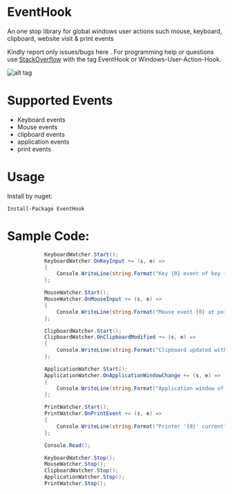 EventHook
==========
An one stop library for global windows user actions such mouse, keyboard, clipboard, website visit  &amp; print events

Kindly report only issues/bugs here . For programming help or questions use [StackOverflow](http://stackoverflow.com/questions/tagged/windows-user-action-hook) with the tag EventHook or Windows-User-Action-Hook.

![alt tag](https://raw.githubusercontent.com/titanium007/Windows-User-Action-Hook/master/src/Tests/EventHook.Tests/Capture.PNG)

Supported Events
===============
* Keyboard events
* Mouse events
* clipboard events
* application events
* print events

Usage
=====
Install by nuget:

    Install-Package EventHook

Sample Code:
===========
```csharp
            KeyboardWatcher.Start();
            KeyboardWatcher.OnKeyInput += (s, e) =>
            {
                Console.WriteLine(string.Format("Key {0} event of key {1}", e.KeyData.EventType, e.KeyData.Keyname));
            };

            MouseWatcher.Start();
            MouseWatcher.OnMouseInput += (s, e) =>
            {
                Console.WriteLine(string.Format("Mouse event {0} at point {1},{2}", e.Message.ToString(), e.Point.x, e.Point.y));
            };

            ClipboardWatcher.Start();
            ClipboardWatcher.OnClipboardModified += (s, e) =>
            {
                Console.WriteLine(string.Format("Clipboard updated with data '{0}' of format {1}", e.Data, e.DataFormat.ToString()));
            };

            ApplicationWatcher.Start();
            ApplicationWatcher.OnApplicationWindowChange += (s, e) =>
            {
                Console.WriteLine(string.Format("Application window of '{0}' with the title '{1}' was {2}", e.ApplicationData.AppName, e.ApplicationData.AppTitle, e.Event));
            };

            PrintWatcher.Start();
            PrintWatcher.OnPrintEvent += (s, e) =>
            {
                Console.WriteLine(string.Format("Printer '{0}' currently printing {1} pages.", e.EventData.PrinterName, e.EventData.Pages));
            };

            Console.Read();

            KeyboardWatcher.Stop();
            MouseWatcher.Stop();
            ClipboardWatcher.Stop();
            ApplicationWatcher.Stop();
            PrintWatcher.Stop(); 
```

